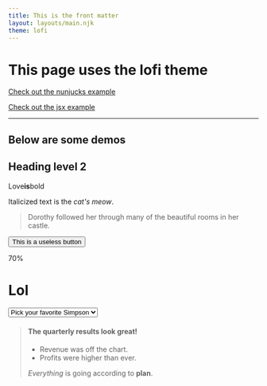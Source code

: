 ```yaml
---
title: This is the front matter
layout: layouts/main.njk
theme: lofi
---
```


<!-- @tailwind/typography is applied in _includes/layouts/main.njk -->
<h1>This page uses the lofi theme</h1>

[Check out the nunjucks example](nunjucks)

[Check out the jsx example](jsx-test)

----

## Below are some demos



Heading level 2
---------------


Love<strong>is</strong>bold

Italicized text is the *cat's meow*.

> Dorothy followed her through many of the beautiful rooms in her castle.

<!-- daisyUI button example. I had to add not-prose, as @tailwind/typography makes text dark  -->
<button class="btn btn-primary " href="/nunjucks">This is a useless button</button>

<div class="radial-progress bg-primary text-primary-content border-4 border-primary" style="--value:70;">70%</div>

# Lol 
<select class="select w-full max-w-xs border-2 border-black">
  <option disabled selected>Pick your favorite Simpson</option>
  <option>Homer</option>
  <option>Marge</option>
  <option>Bart</option>
  <option>Lisa</option>
  <option>Maggie</option>
</select>

> #### The quarterly results look great!
>
> - Revenue was off the chart.
> - Profits were higher than ever.
>
>  *Everything* is going according to **plan**.